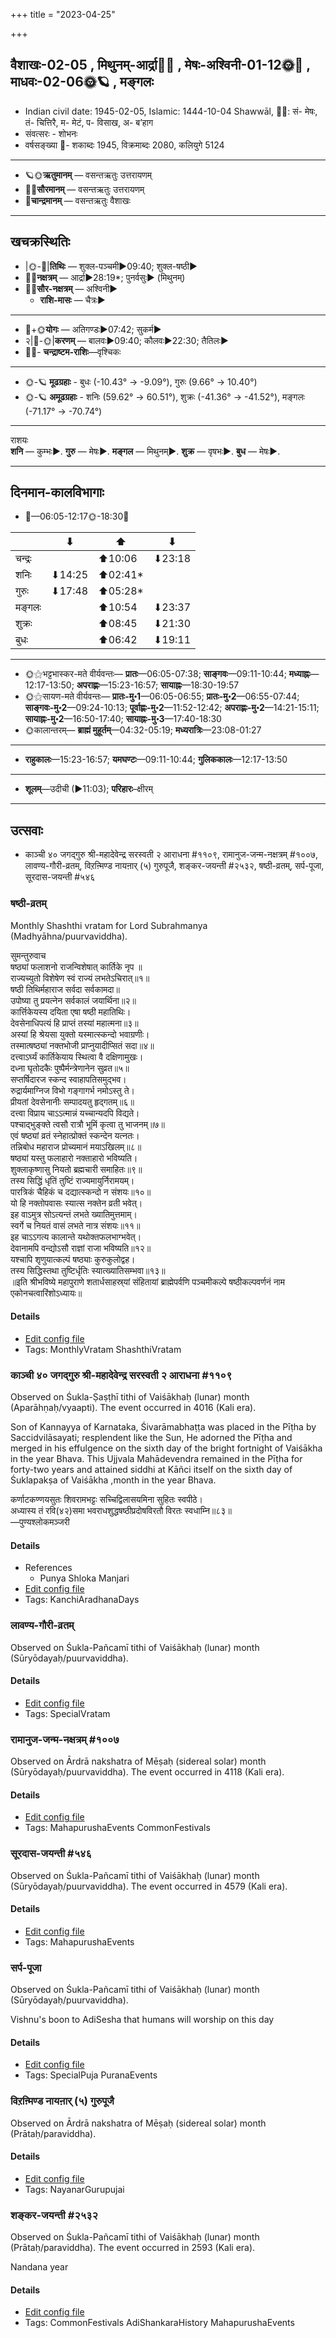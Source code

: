 +++
title = "2023-04-25"

+++
## वैशाखः-02-05  ,  मिथुनम्-आर्द्रा🌛🌌  ,  मेषः-अश्विनी-01-12🌞🌌  ,  माधवः-02-06🌞🪐  ,  मङ्गलः
- Indian civil date: 1945-02-05, Islamic: 1444-10-04 Shawwāl, 🌌🌞: सं- मेषः, तं- चित्तिरै, म- मेटं, प- विसाख, अ- ब’हाग
- संवत्सरः - शोभनः
- वर्षसङ्ख्या 🌛- शकाब्दः 1945, विक्रमाब्दः 2080, कलियुगे 5124
___________________
- 🪐🌞**ऋतुमानम्** — वसन्तऋतुः उत्तरायणम्
- 🌌🌞**सौरमानम्** — वसन्तऋतुः उत्तरायणम्
- 🌛**चान्द्रमानम्** — वसन्तऋतुः वैशाखः
___________________


## खचक्रस्थितिः
- |🌞-🌛|**तिथिः** — शुक्ल-पञ्चमी►09:40; शुक्ल-षष्ठी►  
- 🌌🌛**नक्षत्रम्** — आर्द्रा►28:19*; पुनर्वसुः► (मिथुनम्)  
- 🌌🌞**सौर-नक्षत्रम्** — अश्विनी►  
  - **राशि-मासः** — चैत्रः► 
___________________
- 🌛+🌞**योगः** — अतिगण्डः►07:42; सुकर्म►  
- २|🌛-🌞|**करणम्** — बालवः►09:40; कौलवः►22:30; तैतिलः►  
- 🌌🌛- **चन्द्राष्टम-राशिः**—वृश्चिकः  
___________________
- 🌞-🪐 **मूढग्रहाः** - बुधः (-10.43° → -9.09°), गुरुः (9.66° → 10.40°)
- 🌞-🪐 **अमूढग्रहाः** - शनिः (59.62° → 60.51°), शुक्रः (-41.36° → -41.52°), मङ्गलः (-71.17° → -70.74°)
___________________
राशयः  
**शनि** — कुम्भः►. **गुरु** — मेषः►. **मङ्गल** — मिथुनम्►. **शुक्र** — वृषभः►. **बुध** — मेषः►. 
___________________


## दिनमान-कालविभागाः
- 🌅—06:05-12:17🌞-18:30🌇  


|      |⬇     |⬆     |⬇     |
|------|-----|-----|------|
|चन्द्रः|     |⬆10:06 |⬇23:18 |
|शनिः   |⬇14:25 |⬆02:41*|     |
|गुरुः  |⬇17:48 |⬆05:28*|     |
|मङ्गलः |     |⬆10:54 |⬇23:37 |
|शुक्रः |     |⬆08:45 |⬇21:30 |
|बुधः   |     |⬆06:42 |⬇19:11 |
___________________
- 🌞⚝भट्टभास्कर-मते वीर्यवन्तः— **प्रातः**—06:05-07:38; **साङ्गवः**—09:11-10:44; **मध्याह्नः**—12:17-13:50; **अपराह्णः**—15:23-16:57; **सायाह्नः**—18:30-19:57  
- 🌞⚝सायण-मते वीर्यवन्तः— **प्रातः-मु॰1**—06:05-06:55; **प्रातः-मु॰2**—06:55-07:44; **साङ्गवः-मु॰2**—09:24-10:13; **पूर्वाह्णः-मु॰2**—11:52-12:42; **अपराह्णः-मु॰2**—14:21-15:11; **सायाह्नः-मु॰2**—16:50-17:40; **सायाह्नः-मु॰3**—17:40-18:30  
- 🌞कालान्तरम्— **ब्राह्मं मुहूर्तम्**—04:32-05:19; **मध्यरात्रिः**—23:08-01:27  
___________________
- **राहुकालः**—15:23-16:57; **यमघण्टः**—09:11-10:44; **गुलिककालः**—12:17-13:50  
___________________
- **शूलम्**—उदीची (►11:03); **परिहारः**–क्षीरम्  
___________________

## उत्सवाः
- काञ्ची ४० जगद्गुरु श्री-महादेवेन्द्र सरस्वती २ आराधना #११०९, रामानुज-जन्म-नक्षत्रम् #१००७, लावण्य-गौरी-व्रतम्, विऱऩ्मिण्ड नायऩार् (५) गुरुपूजै, शङ्कर-जयन्ती #२५३२, षष्ठी-व्रतम्, सर्प-पूजा, सूरदास-जयन्ती #५४६
### षष्ठी-व्रतम्



Monthly Shashthi vratam for Lord Subrahmanya (Madhyāhna/puurvaviddha).

सुमन्तुरुवाच  
षष्ठ्यां फलाशनो राजन्विशेषात् कार्तिके नृप ॥  
राज्यच्युतो विशेषेण स्वं राज्यं लभतेऽचिरात्॥१॥  
षष्ठी तिथिर्महाराज सर्वदा सर्वकामदा॥  
उपोष्या तु प्रयत्नेन सर्वकालं जयार्थिना॥२॥  
कार्त्तिकेयस्य दयिता एषा षष्ठी महातिथिः।  
देवसेनाधिपत्यं हि प्राप्तं तस्यां महात्मना॥३॥  
अस्यां हि श्रेयसा युक्तो यस्मात्स्कन्दो भवाग्रणीः।  
तस्मात्षष्ठ्यां नक्तभोजी प्राप्नुयादीप्सितं सदा॥४॥  
दत्त्वाऽर्घ्यं कार्तिकेयाय स्थित्वा वै दक्षिणामुखः।  
दध्ना घृतोदकैः पुष्पैर्मन्त्रेणानेन सुव्रत॥५॥  
सप्तर्षिदारज स्कन्द स्वाहापतिसमुद्भव।  
रुद्रार्यमाग्निज विभो गङ्गागर्भ नमोऽस्तु ते।  
प्रीयतां देवसेनानीः सम्पादयतु हृद्गतम्॥६॥  
दत्त्वा विप्राय चाऽऽत्मान्नं यच्चान्यदपि विद्यते।  
पश्चाद्भुङ्क्ते त्वसौ रात्रौ भूमिं कृत्वा तु भाजनम्॥७॥  
एवं षष्ठ्यां व्रतं स्नेहात्प्रोक्तं स्कन्देन यत्नतः।  
तन्निबोध महाराज प्रोच्यमानं मयाऽखिलम्॥८॥  
षष्ठ्यां यस्तु फलाहारो नक्ताहारो भविष्यति।  
शुक्लाकृष्णासु नियतो ब्रह्मचारी समाहितः॥९॥  
तस्य सिद्धिं धृतिं तुष्टिं राज्यमायुर्निरामयम्।  
पारत्रिकं चैहिकं च दद्यात्स्कन्दो न संशयः॥१०॥  
यो हि नक्तोपवासः स्यात्स नक्तेन व्रती भवेत्।  
इह वाऽमुत्र सोऽत्यन्तं लभते ख्यातिमुत्तमाम्।  
स्वर्गे च नियतं वासं लभते नात्र संशयः॥११॥  
इह चाऽऽगत्य कालान्ते यथोक्तफलभाग्भवेत्।  
देवानामपि वन्द्योऽसौ राज्ञां राजा भविष्यति॥१२॥  
यश्चापि शृणुयात्कल्पं षष्ठ्याः कुरुकुलोद्वह।  
तस्य सिद्धिस्तथा तुष्टिर्धृतिः स्यात्ख्यातिसम्भवा॥१३॥  
॥इति श्रीभविष्ये महापुराणे शतार्धसाहस्र्यां संहितायां ब्राह्मेपर्वणि पञ्चमीकल्पे षष्ठीकल्पवर्णनं नाम एकोनचत्वारिंशोऽध्यायः॥



#### Details
- [Edit config file](https://github.com/jyotisham/adyatithi/blob/master/devatA/kaumAra/description_only/SaSThI-vratam.toml)
- Tags: MonthlyVratam ShashthiVratam


### काञ्ची ४० जगद्गुरु श्री-महादेवेन्द्र सरस्वती २ आराधना #११०९

Observed on Śukla-Ṣaṣṭhī tithi of Vaiśākhaḥ (lunar) month (Aparāhṇaḥ/vyaapti). The event occurred in 4016 (Kali era).  


Son of Kannayya of Karnataka, Śivarāmabhaṭṭa was placed in the Pīṭha by Saccidvilāsayati; resplendent like the Sun, He adorned the Pīṭha and merged in his effulgence on the sixth day of the bright fortnight of Vaiśākha in the year Bhava. This Ujjvala Mahādevendra remained in the Pīṭha for forty-two years and attained siddhi at Kāñci itself on the sixth day of Śuklapakṣa of Vaiśākha ,month in the year Bhava.

कर्णाटकण्णयसुतः शिवरामभट्टः सच्चिद्विलासयमिना सुहितः स्वपीठे।  
अध्यास्य तं रवि(४२)समा भवराधशुद्धषष्ठीप्रदोषविरतौ विरतः स्वधाम्नि॥८३॥  
—पुण्यश्लोकमञ्जरी



#### Details
- References
  - Punya Shloka Manjari
- [Edit config file](https://github.com/jyotisham/adyatithi/blob/master/mahApuruSha/kAnchI-maTha/lunar_month/tithi/02/06/kAJcI_40_jagadguru_zrI~mahAdEvEndra_sarasvatI_2_ArAdhanA.toml)
- Tags: KanchiAradhanaDays


### लावण्य-गौरी-व्रतम्

Observed on Śukla-Pañcamī tithi of Vaiśākhaḥ (lunar) month (Sūryōdayaḥ/puurvaviddha). 



#### Details
- [Edit config file](https://github.com/jyotisham/adyatithi/blob/master/devatA/umA/lunar_month/tithi/02/05/lAvaNya-gaurI-vratam.toml)
- Tags: SpecialVratam


### रामानुज-जन्म-नक्षत्रम् #१००७

Observed on Ārdrā nakshatra of Mēṣaḥ (sidereal solar) month (Sūryōdayaḥ/puurvaviddha). The event occurred in 4118 (Kali era).  




#### Details
- [Edit config file](https://github.com/jyotisham/adyatithi/blob/master/mahApuruSha/vaiShNava-misc/sidereal_solar_month/nakshatra/01/06/rAmAnuja-janma-nakSatram.toml)
- Tags: MahapurushaEvents CommonFestivals


### सूरदास-जयन्ती #५४६

Observed on Śukla-Pañcamī tithi of Vaiśākhaḥ (lunar) month (Sūryōdayaḥ/puurvaviddha). The event occurred in 4579 (Kali era).  




#### Details
- [Edit config file](https://github.com/jyotisham/adyatithi/blob/master/mahApuruSha/sangIta-kRt/lunar_month/tithi/02/05/sUradAsa~jayantI.toml)
- Tags: MahapurushaEvents


### सर्प-पूजा

Observed on Śukla-Pañcamī tithi of Vaiśākhaḥ (lunar) month (Sūryōdayaḥ/puurvaviddha). 

Vishnu's boon to AdiSesha that humans will worship on this day

#### Details
- [Edit config file](https://github.com/jyotisham/adyatithi/blob/master/devatA/misc-fauna/lunar_month/tithi/02/05/sarpa-pUjA~1.toml)
- Tags: SpecialPuja PuranaEvents


### विऱऩ्मिण्ड नायऩार् (५) गुरुपूजै

Observed on Ārdrā nakshatra of Mēṣaḥ (sidereal solar) month (Prātaḥ/paraviddha). 



#### Details
- [Edit config file](https://github.com/jyotisham/adyatithi/blob/master/mahApuruSha/nAyanAr/sidereal_solar_month/nakshatra/01/06/vir2an2miNDa_nAyan2Ar_%285%29_gurupUjai.toml)
- Tags: NayanarGurupujai


### शङ्कर-जयन्ती #२५३२

Observed on Śukla-Pañcamī tithi of Vaiśākhaḥ (lunar) month (Prātaḥ/paraviddha). The event occurred in 2593 (Kali era).  


Nandana year

#### Details
- [Edit config file](https://github.com/jyotisham/adyatithi/blob/master/mahApuruSha/kAnchI-maTha/lunar_month/tithi/02/05/zaGkara~jayantI.toml)
- Tags: CommonFestivals AdiShankaraHistory MahapurushaEvents


